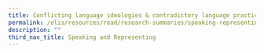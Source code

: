 ```yaml
---
title: Conflicting language ideologies & contradictory language practices in Singapore
permalink: /elis/resources/read/research-summaries/speaking-representing/language-ideologies-and-practices/
description: ""
third_nav_title: Speaking and Representing
---
```

